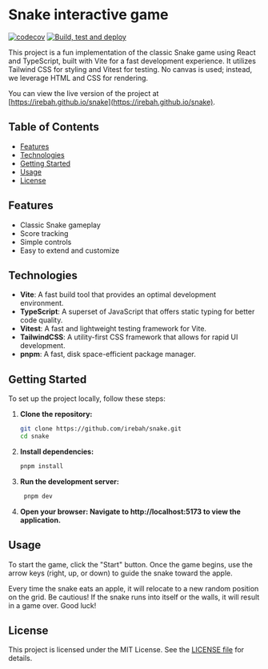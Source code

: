 # Snake interactive game

[![codecov](https://codecov.io/gh/irebah/snake/graph/badge.svg?token=AK8P3KB9AR)](https://codecov.io/gh/irebah/snake)
[![Build, test and deploy](https://github.com/irebah/snake/actions/workflows/build.yml/badge.svg)](https://github.com/irebah/snake/actions/workflows/build.yml)

This project is a fun implementation of the classic Snake game using React and TypeScript, built with Vite for a fast development experience. It utilizes Tailwind CSS for styling and Vitest for testing. No canvas is used; instead, we leverage HTML and CSS for rendering.

You can view the live version of the project at [https://irebah.github.io/snake](https://irebah.github.io/snake).

## Table of Contents

- [Features](#features)
- [Technologies](#technologies)
- [Getting Started](#getting-started)
- [Usage](#usage)
- [License](#license)

## Features

- Classic Snake gameplay
- Score tracking
- Simple controls
- Easy to extend and customize

## Technologies

- **Vite**: A fast build tool that provides an optimal development environment.
- **TypeScript**: A superset of JavaScript that offers static typing for better code quality.
- **Vitest**: A fast and lightweight testing framework for Vite.
- **TailwindCSS**: A utility-first CSS framework that allows for rapid UI development.
- **pnpm**: A fast, disk space-efficient package manager.

## Getting Started

To set up the project locally, follow these steps:

1. **Clone the repository:**

   ```bash
   git clone https://github.com/irebah/snake.git
   cd snake
   ```

2. **Install dependencies:**

   ```bash
   pnpm install
   ```

3. **Run the development server:**

   ```bash
    pnpm dev
   ```

4. **Open your browser: Navigate to http://localhost:5173 to view the application.**

## Usage

To start the game, click the "Start" button. Once the game begins, use the arrow keys (right, up, or down) to guide the snake toward the apple.

Every time the snake eats an apple, it will relocate to a new random position on the grid. Be cautious! If the snake runs into itself or the walls, it will result in a game over. Good luck!

## License

This project is licensed under the MIT License. See the [LICENSE file](./LICENSE.md) for details.
